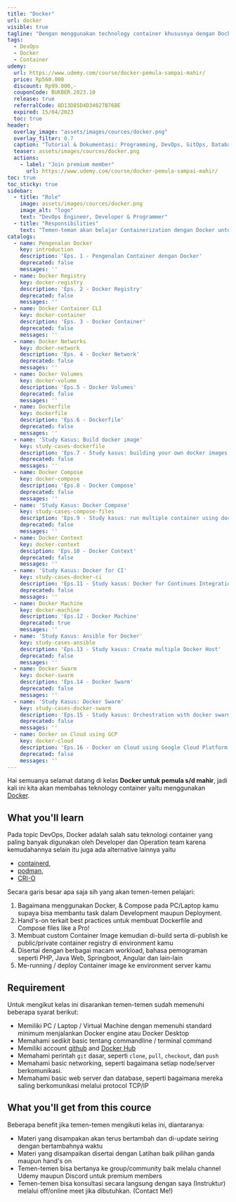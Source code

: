 ```yaml
---
title: "Docker"
url: docker
visible: true
tagline: "Dengan menggunakan technology container khususnya dengan Docker kita bisa melakukan banyak hal seperti untuk **Development, Automated testing, Automated deployment, menjalankan CI/CD** dan lain-lain. <br><br>Docker dirancang dapat dijalankan di semua platform seperti Linux, Mac OS serta Windows. Dengan docker kita bisa mem-virtualisasikan aplikasi di PC/Laptop dengan mudah berbasikan `docker run` command"
tags:
  - DevOps
  - Docker
  - Container
udemy: 
  url: https://www.udemy.com/course/docker-pemula-sampai-mahir/
  price: Rp560.000
  discount: Rp99.000,-
  couponCode: BUKBER.2023.10
  release: true
  referralCode: 8D13D85D4D34027B76BE
  expired: 15/04/2023
  toc: true
header:
  overlay_image: "assets/images/cources/docker.png"
  overlay_filter: 0.7
  caption: "Tutorial & Dokumentasi: Programming, DevOps, GitOps, Database, & Servers"
  teaser: assets/images/cources/docker.png
  actions:
    - label: "Join premium member"
      url: https://www.udemy.com/course/docker-pemula-sampai-mahir/
toc: true
toc_sticky: true
sidebar:
  - title: "Role"
    image: assets/images/cources/docker.png
    image_alt: "logo"
    text: "DevOps Engineer, Developer & Programmer"
  - title: "Responsibilities"
    text: "Temen-teman akan belajar Containerization dengan Docker untuk Pemula sampai Mahir."
catalogs:
  - name: Pengenalan Docker
    key: introduction
    description: 'Eps. 1 - Pengenalan Container dengan Docker'
    deprecated: false
    messages: ''
  - name: Docker Registry
    key: docker-registry
    description: 'Eps. 2 - Docker Registry'
    deprecated: false
    messages: ''
  - name: Docker Container CLI
    key: docker-container
    description: 'Eps. 3 - Docker Container'
    deprecated: false
    messages: ''
  - name: Docker Networks
    key: docker-network
    description: 'Eps. 4 - Docker Network'
    deprecated: false
    messages: ''
  - name: Docker Volumes
    key: docker-volume
    description: 'Eps.5 - Docker Volumes'
    deprecated: false
    messages: ''
  - name: Dockerfile
    key: dockerfile
    description: 'Eps.6 - Dockerfile'
    deprecated: false
    messages: ''
  - name: 'Study Kasus: Build docker image'
    key: study-cases-dockerfile
    description: 'Eps.7 - Study kasus: building your own docker images'
    deprecated: false
    messages: ''
  - name: Docker Compose
    key: docker-compose
    description: 'Eps.8 - Docker Compose'
    deprecated: false
    messages: ''
  - name: 'Study Kasus: Docker Compose'
    key: study-cases-compose-files
    description: 'Eps.9 - Study kasus: run multiple container using docker-compose'
    deprecated: false
    messages: ''
  - name: Docker Context
    key: docker-context
    desciption: 'Eps.10 - Docker Context'
    deprecated: false
    messages: ''
  - name: 'Study Kasus: Docker for CI'
    key: study-cases-docker-ci
    description: 'Eps.11 - Study kasus: Docker for Continues Integration'
    deprecated: false
    messages: ''
  - name: Docker Machine
    key: docker-machine
    description: 'Eps.12 - Docker Machine'
    deprecated: true
    messages: ''
  - name: 'Study Kasus: Ansible for Docker'
    key: study-cases-ansible
    description: 'Eps.13 - Study kasus: Create multiple Docker Host'
    deprecated: false
    messages: ''
  - name: Docker Swarm
    key: docker-swarm
    description: 'Eps.14 - Docker Swarm'
    deprecated: false
    messages: ''
  - name: 'Study Kasus: Docker Swarm'
    key: study-cases-docker-swarm
    description: 'Eps.15 - Study kasus: Orchestration with docker swarm'
    deprecated: false
    messages: ''
  - name: Docker on Cloud using GCP
    key: docker-cloud
    description: 'Eps.16 - Docker on Cloud using Google Cloud Platform'
    deprecated: false
    messages: ''
---
```


Hai semuanya selamat datang di kelas **Docker untuk pemula s/d mahir**, jadi kali ini kita akan membahas teknology container yaitu menggunakan [Docker](https://www.docker.com/). 

<!--more-->

## What you'll learn

Pada topic DevOps, Docker adalah salah satu teknologi container yang paling banyak digunakan oleh Developer dan Operation team karena kemudahannya selain itu juga ada alternative lainnya yaitu 

- [containerd](https://containerd.io/), 
- [podman](https://podman.io/), 
- [CRI-O](https://cri-o.io/)

Secara garis besar apa saja sih yang akan temen-temen pelajari:

1. Bagaimana menggunakan Docker, & Compose pada PC/Laptop kamu supaya bisa membantu task dalam Development maupun Deployment.
2. Hand's-on terkait best practices untuk membuat Dockerfile and Compose files like a Pro!
3. Membuat custom Container Image kemudian di-build serta di-publish ke public/private container registry di environment kamu
4. Disertai dengan berbagai macam workload, bahasa pemograman seperti PHP, Java Web, Springboot, Angular dan lain-lain
5. Me-running / deploy Container image ke environment server kamu

## Requirement

Untuk mengikut kelas ini disarankan temen-temen sudah memenuhi beberapa syarat berikut:

- Memiliki PC / Laptop / Virtual Machine dengan memenuhi standard minimum menjalankan Docker engine atau Docker Desktop
- Memahami sedikit basic tentang commandline / terminal command
- Memiliki account [github](https://github.com/) and [Docker Hub](https://hub.docker.com/)
- Memahami perintah `git` dasar, seperti `clone`, `pull`, `checkout`, dan `push`
- Memahami basic networking, seperti bagaimana setiap node/server berkomunikasi.
- Memahami basic web server dan database, seperti bagaimana mereka saling berkomunikasi melalui protocol TCP/IP

## What you'll get from this cource

Beberapa benefit jika temen-temen mengikuti kelas ini, diantaranya:

- Materi yang disampakan akan terus bertambah dan di-update seiring dengan bertambahnya waktu
- Materi yang disampaikan disertai dengan Latihan baik pilihan ganda maupun hand's on
- Temen-temen bisa bertanya ke group/community baik melalu channel Udemy maupun Discord untuk premium members
- Temen-temen bisa konsultasi secara langsung dengan saya (Instruktur) melalui off/online meet jika dibutuhkan. (Contact Me!)
